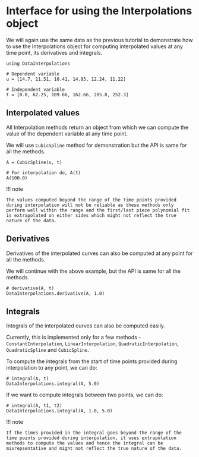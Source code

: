 # Interface for using the Interpolations object

We will again use the same data as the previous tutorial to demonstrate how to use the Interpolations object for computing interpolated values at any time point, its derivatives and integrals.

```@example interface
using DataInterpolations

# Dependent variable
u = [14.7, 11.51, 10.41, 14.95, 12.24, 11.22]

# Independent variable
t = [0.0, 62.25, 109.66, 162.66, 205.8, 252.3]
```

## Interpolated values

All Interpolation methods return an object from which we can compute the value of the dependent variable at any time point.

We will use `CubicSpline` method for demonstration but the API is same for all the methods.

```@example interface
A = CubicSpline(u, t)

# For interpolation do, A(t)
A(100.0)
```

!!! note
    
    The values computed beyond the range of the time points provided during interpolation will not be reliable as these methods only perform well within the range and the first/last piece polynomial fit is extrapolated on either sides which might not reflect the true nature of the data.

## Derivatives

Derivatives of the interpolated curves can also be computed at any point for all the methods.

We will continue with the above example, but the API is same for all the methods.

```@example interface
# derivative(A, t)
DataInterpolations.derivative(A, 1.0)
```

## Integrals

Integrals of the interpolated curves can also be computed easily.

Currently, this is implemented only for a few methods - `ConstantInterpolation`, `LinearInterpolation`, `QuadraticInterpolation`, `QuadraticSpline` and `CubicSpline`.

To compute the integrals from the start of time points provided during interpolation to any point, we can do:

```@example interface
# integral(A, t)
DataInterpolations.integral(A, 5.0)
```

If we want to compute integrals between two points, we can do:

```@example interface
# integral(A, t1, t2)
DataInterpolations.integral(A, 1.0, 5.0)
```

!!! note
    
    If the times provided in the integral goes beyond the range of the time points provided during interpolation, it uses extrapolation methods to compute the values and hence the integral can be misrepsentative and might not reflect the true nature of the data.
